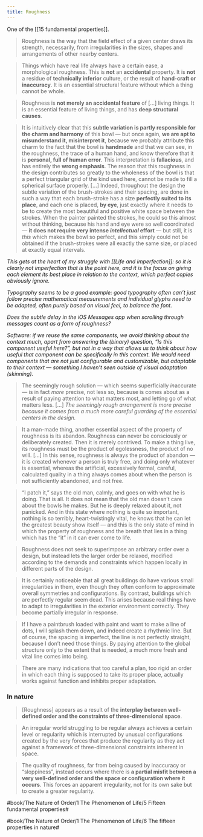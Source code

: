 ```yaml
---
title: Roughness
---
```


One of the [[15 fundamental properties]].

> Roughness is the way that the field effect of a given center draws its strength, necessarily, from irregularities in the sizes, shapes and arrangements of other nearby centers.

> Things which have real life always have a certain ease, a morphological roughness. This is **not** an **accidental** property. It is **not** a residue of **technically inferior** culture, or the result of **hand-craft or inaccuracy**. It is an essential structural feature without which a thing cannot be whole.

> Roughness is **not merely an accidental feature** of […] living things. It is an essential feature of living things, and has **deep structural causes**.

> It is intuitively clear that this **subtle variation is partly responsible for the charm and harmony** of this bowl — but once again, **we are apt to misunderstand it, misinterpret it**, because we probably attribute this charm to the fact that the bowl is **handmade** and that we can see, in the roughness, the trace of a human hand, and know therefore that it is **personal, full of human error**.
> This interpretation is **fallacious**, and has entirely the **wrong emphasis**. The reason that this roughness in the design contributes so greatly to the wholeness of the bowl is that a perfect triangular grid of the kind used here, cannot be made to fill a spherical surface properly.
> […]
> Indeed, throughout the design the subtle variation of the brush-strokes and their spacing, are done in such a way that each brush-stroke has a size **perfectly suited to its place**, and each one is placed, **by eye**, just exactly where it needs to be to create the most beautiful and positive white space between the strokes. When the painter painted the strokes, he could so this almost without thinking, because his hand and eye were so well coordinated — **it does not require very intense *intellectual* effort** — but still, it is *this* which makes the bowl so perfect, and this simply could not be obtained if the brush-strokes were all exactly the same size, or placed at exactly equal intervals.

*This gets at the heart of my struggle with [[Life and imperfection]]: so it is clearly not imperfection that is the point here, and it is the focus on giving each element its best place in relation to the context, which perfect copies obviously ignore.*

*Typography seems to be a good example: good typography often can’t just follow precise mathematical measurements and individual glyphs need to be adapted, often purely based on visual feel, to balance the font.*

*Does the subtle delay in the iOS Messages app when scrolling through messages count as a form of roughness?*

*Software: if we reuse the same components, we avoid thinking about the context much, apart from answering the (binary) question, “Is this component useful here?”, but not in a way that allows us to think about _how_ useful that component can be specifically in _this_ context. We would need components that are not just configurable and customizable, but adaptable to their context — something I haven’t seen outside of visual adaptation (skinning).*

> The seemingly rough solution — which seems superficially *in*accurate — is in fact *more* precise, not less so, because is comes about as a result of paying attention to what matters most, and letting go of what matters less. […] *The seemingly rough arrangement is more precise because it comes from a much more careful guarding of the essential centers in the design.*

> It a man-made thing, another essential aspect of the property of roughness is its abandon. Roughness can never be consciously or deliberately created. Then it is merely contrived. To make a thing live, its roughness must be the product of egolessness, the product of no will.
> […] In this sense, roughness is always the product of abandon — it is created whenever a person is truly free, and doing only whatever is essential, whereas the artificial, excessively formal, careful, calculated quality in a thing always comes about when the person is not sufficiently abandoned, and not free.

> “I patch it,” says the old man, calmly, and goes on with what he is doing.
> That is all. It does not mean that the old man doesn’t care about the bowls he makes. But he is deeply relaxed about it, not panicked. And in this state where nothing is quite so important, nothing is so terribly, heart-twistingly vital, he knows that he can let the greatest beauty show itself — and this is the only state of mind in which the property of roughness and the breath that lies in a thing which has the “it” in it can ever come to life.

> Roughness does not seek to superimpose an arbitrary order over a design, but instead lets the larger order be relaxed, modified according to the demands and constraints which happen locally in different parts of the design.

> It is certainly noticeable that all great buildings do have various small irregularities in them, even though they often conform to approximate overall symmetries and configurations. By contrast, buildings which are perfectly regular seem dead. This arises because real things have to adapt to irregularities in the exterior environment correctly. They become partially irregular in response.

> If I have a paintbrush loaded with paint and want to make a line of dots, I will splash them down, and indeed create a rhythmic line. But of course, the spacing is imperfect, the line is not perfectly straight, because I don’t need those things. By paying attention to the global structure only to the extent that is needed, a much more fresh and vital line comes into being.

> There are many indications that too careful a plan, too rigid an order in which each thing is supposed to take its proper place, actually works against function and inhibits proper adaptation.

### In nature
> [Roughness] appears as a result of the **interplay between well-defined order and the constraints of three-dimensional space**.

> An irregular world struggling to be regular always achieves a certain level or regularity which is interrupted by unusual configurations created by the very forces that produce the regularity as they act against a framework of three-dimensional constraints inherent in space.

> The quality of roughness, far from being caused by inaccuracy or “sloppiness”, instead occurs where there is **a partial misfit between a very well-defined order and the space or configuration where it occurs**. This forces an apparent irregularity, not for its own sake but to create a greater regularity.


#book/The Nature of Order/1 The Phenomenon of Life/5 Fifteen fundamental properties#

#book/The Nature of Order/1 The Phenomenon of Life/6 The fifteen properties in nature#